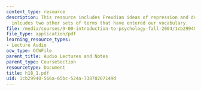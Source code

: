 ```yaml
---
content_type: resource
description: This resource includes Freudian ideas of repression and defense. It also
  inlcudes two other sets of terms that have entered our vocabulary.
file: /media/courses/9-00-introduction-to-psychology-fall-2004/1cb29940566a65bc524a73870207149d_h18_1.pdf
file_type: application/pdf
learning_resource_types:
- Lecture Audio
ocw_type: OCWFile
parent_title: Audio Lectures and Notes
parent_type: CourseSection
resourcetype: Document
title: h18_1.pdf
uid: 1cb29940-566a-65bc-524a-73870207149d
---
```

